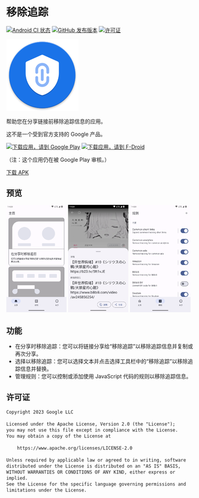 # 移除追踪

[![Android CI 状态](https://github.com/zhanghai/Untracker/workflows/Android%20CI/badge.svg)](https://github.com/zhanghai/Untracker/actions) [![GitHub 发布版本](https://img.shields.io/github/v/release/zhanghai/Untracker)](https://github.com/zhanghai/Untracker/releases) [![许可证](https://img.shields.io/github/license/zhanghai/Untracker?color=blue)](LICENSE)

![移除追踪](app/src/main/res/mipmap-xxxhdpi/launcher_icon.png)

帮助您在分享链接前移除追踪信息的应用。

这不是一个受到官方支持的 Google 产品。

[<img alt="下载应用，请到 Google Play" src="https://play.google.com/intl/en_us/badges/static/images/badges/zh-cn_badge_web_generic.png" width="240">](https://play.google.com/store/apps/details?id=me.zhanghai.android.untracker) [<img alt="下载应用，请到 F-Droid" src="https://fdroid.gitlab.io/artwork/badge/get-it-on-zh-cn.png" width="240">](https://f-droid.org/packages/me.zhanghai.android.untracker)

（注：这个应用仍在被 Google Play 审核。）

[下载 APK](https://github.com/zhanghai/Untracker/releases/latest/download/app-release-universal.apk)

## 预览

<p><img src="fastlane/metadata/android/zh-CN/images/phoneScreenshots/1.png" width="32%" /> <img src="fastlane/metadata/android/zh-CN/images/phoneScreenshots/2.png" width="32%" /> <img src="fastlane/metadata/android/zh-CN/images/phoneScreenshots/3.png" width="32%" /></p>

## 功能

- 在分享时移除追踪：您可以将链接分享给“移除追踪”以移除追踪信息并复制或再次分享。
- 选择以移除追踪：您可以选择文本并点击选择工具栏中的“移除追踪”以移除追踪信息并替换。
- 管理规则：您可以控制或添加使用 JavaScript 代码的规则以移除追踪信息。

## 许可证

    Copyright 2023 Google LLC

    Licensed under the Apache License, Version 2.0 (the "License");
    you may not use this file except in compliance with the License.
    You may obtain a copy of the License at

        https://www.apache.org/licenses/LICENSE-2.0

    Unless required by applicable law or agreed to in writing, software
    distributed under the License is distributed on an "AS IS" BASIS,
    WITHOUT WARRANTIES OR CONDITIONS OF ANY KIND, either express or implied.
    See the License for the specific language governing permissions and
    limitations under the License.
